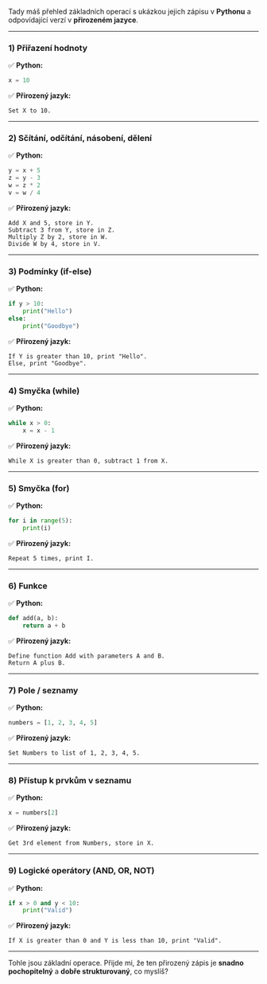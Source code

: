 Tady máš přehled základních operací s ukázkou jejich zápisu v **Pythonu** a odpovídající verzí v **přirozeném jazyce**.  

---

### **1) Přiřazení hodnoty**  
✅ **Python:**  
```python
x = 10
```
✅ **Přirozený jazyk:**  
```  
Set X to 10.  
```
---

### **2) Sčítání, odčítání, násobení, dělení**  
✅ **Python:**  
```python
y = x + 5
z = y - 3
w = z * 2
v = w / 4
```
✅ **Přirozený jazyk:**  
```  
Add X and 5, store in Y.  
Subtract 3 from Y, store in Z.  
Multiply Z by 2, store in W.  
Divide W by 4, store in V.  
```
---

### **3) Podmínky (if-else)**  
✅ **Python:**  
```python
if y > 10:
    print("Hello")
else:
    print("Goodbye")
```
✅ **Přirozený jazyk:**  
```  
If Y is greater than 10, print "Hello".  
Else, print "Goodbye".  
```
---

### **4) Smyčka (while)**  
✅ **Python:**  
```python
while x > 0:
    x = x - 1
```
✅ **Přirozený jazyk:**  
```  
While X is greater than 0, subtract 1 from X.  
```
---

### **5) Smyčka (for)**  
✅ **Python:**  
```python
for i in range(5):
    print(i)
```
✅ **Přirozený jazyk:**  
```  
Repeat 5 times, print I.  
```
---

### **6) Funkce**  
✅ **Python:**  
```python
def add(a, b):
    return a + b
```
✅ **Přirozený jazyk:**  
```  
Define function Add with parameters A and B.  
Return A plus B.  
```
---

### **7) Pole / seznamy**  
✅ **Python:**  
```python
numbers = [1, 2, 3, 4, 5]
```
✅ **Přirozený jazyk:**  
```  
Set Numbers to list of 1, 2, 3, 4, 5.  
```
---

### **8) Přístup k prvkům v seznamu**  
✅ **Python:**  
```python
x = numbers[2]
```
✅ **Přirozený jazyk:**  
```  
Get 3rd element from Numbers, store in X.  
```
---

### **9) Logické operátory (AND, OR, NOT)**  
✅ **Python:**  
```python
if x > 0 and y < 10:
    print("Valid")
```
✅ **Přirozený jazyk:**  
```  
If X is greater than 0 and Y is less than 10, print "Valid".  
```
---

Tohle jsou základní operace. Přijde mi, že ten přirozený zápis je **snadno pochopitelný** a **dobře strukturovaný**, co myslíš?